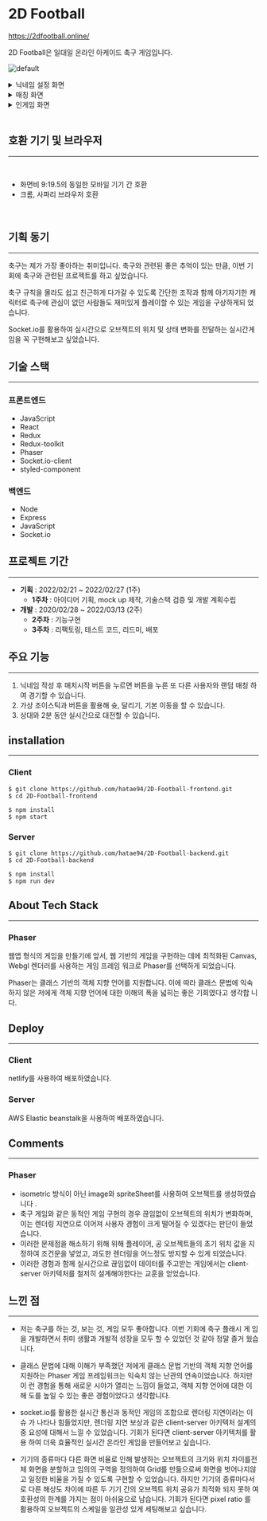 # 2D Football

https://2dfootball.online/

2D Football은 일대일 온라인 아케이드 축구 게임입니다.

![default](/src/assets/readme_homepage.png)

<details>
  <summary>닉네임 설정 화면</summary>
  <img src="src/assets/readme_nickname_setting.png"/>
</details>
<details>
  <summary>매칭 화면</summary>
  <img src="src/assets/readme_matching.png"/>
</details>
<details>
  <summary>인게임 화면</summary>
  <img src="src/assets/readme_ingame.png"/>
</details>
<br>

## 호환 기기 및 브라우저

---

<br>

- 화면비 9:19.5의 동일한 모바일 기기 간 호환
- 크롬, 사파리 브라우저 호환

<br>

## 기획 동기

---

축구는 제가 가장 좋아하는 취미입니다. 축구와 관련된 좋은 추억이 있는 만큼, 이번
기회에 축구와 관련된 프로젝트를 하고 싶었습니다.

축구 규칙을 몰라도 쉽고 친근하게 다가갈 수 있도록 간단한 조작과 함께 아기자기한
캐릭터로 축구에 관심이 없던 사람들도 재미있게 플레이할 수 있는 게임을 구상하게되
었습니다.

Socket.io를 활용하여 실시간으로 오브젝트의 위치 및 상태 변화를 전달하는 실시간게
임을 꼭 구현해보고 싶었습니다.

## 기술 스택

---

### 프론트엔드

- JavaScript
- React
- Redux
- Redux-toolkit
- Phaser
- Socket.io-client
- styled-component

### 백엔드

- Node
- Express
- JavaScript
- Socket.io

## 프로젝트 기간

---

- **기획** : 2022/02/21 ~ 2022/02/27 (1주)
  - **1주차** : 아이디어 기획, mock up 제작, 기술스택 검증 및 개발 계획수립
- **개발** : 2020/02/28 ~ 2022/03/13 (2주)
  - **2주차** : 기능구현
  - **3주차** : 리팩토링, 테스트 코드, 리드미, 배포

## 주요 기능

---

1. 닉네임 작성 후 매치시작 버튼을 누르면 버튼을 누른 또 다른 사용자와 랜덤 매칭
   하여 경기할 수 있습니다.
2. 가상 조이스틱과 버튼을 활용해 슛, 달리기, 기본 이동을 할 수 있습니다.
3. 상대와 2분 동안 실시간으로 대전할 수 있습니다.

## installation

---

### Client

```
$ git clone https://github.com/hatae94/2D-Football-frontend.git
$ cd 2D-Football-frontend

$ npm install
$ npm start
```

### Server

```
$ git clone https://github.com/hatae94/2D-Football-backend.git
$ cd 2D-Football-backend

$ npm install
$ npm run dev
```

## About Tech Stack

---

### Phaser

웹앱 형식의 게임을 만들기에 앞서, 웹 기반의 게임을 구현하는 데에 최적화된
Canvas, Webgl 렌더러를 사용하는 게임 프레임 워크로 Phaser를 선택하게 되었습니다.

Phaser는 클래스 기반의 객체 지향 언어를 지원합니다. 이에 따라 클래스 문법에 익숙
하지 않은 저에게 객체 지향 언어에 대한 이해의 폭을 넓히는 좋은 기회였다고 생각합
니다.

## Deploy

---

### Client

netlify를 사용하여 배포하였습니다.

### Server

AWS Elastic beanstalk을 사용하여 배포하였습니다.

## Comments

---

### Phaser

- isometric 방식이 아닌 image와 spriteSheet를 사용하여 오브젝트를 생성하였습니다
  .
- 축구 게임와 같은 동적인 게임 구현의 경우 끊임없이 오브젝트의 위치가 변화하며,
  이는 렌더링 지연으로 이어져 사용자 경험이 크게 떨어질 수 있겠다는 판단이 들었
  습니다.
- 이러한 문제점을 해소하기 위해 위해 플레이어, 공 오브젝트들의 초기 위치 값을 지
  정하여 조건문을 넣었고, 과도한 렌더링을 어느정도 방지할 수 있게 되었습니다.
- 이러한 경험과 함께 실시간으로 끊임없이 데이터를 주고받는 게임에서는
  client-server 아키텍처를 철저히 설계해야한다는 교훈을 얻었습니다.

## 느낀 점

---

- 저는 축구를 하는 것, 보는 것, 게임 모두 좋아합니다. 이번 기회에 축구 플래시 게
  임을 개발하면서 취미 생활과 개발적 성장을 모두 할 수 있었던 것 같아 정말 즐거
  웠습니다.

- 클래스 문법에 대해 이해가 부족했던 저에게 클래스 문법 기반의 객체 지향 언어를
  지원하는 Phaser 게임 프레임워크는 익숙치 않는 난관의 연속이었습니다. 하지만 이
  런 경험을 통해 새로운 시야가 열리는 느낌이 들었고, 객체 지향 언어에 대한 이해
  도를 높일 수 있는 좋은 경험이었다고 생각합니다.

- socket.io를 활용한 실시간 통신과 동적인 게임의 조합으로 렌더링 지연이라는 이슈
  가 나타나 힘들었지만, 렌더링 지연 보상과 같은 client-server 아키텍처 설계의 중
  요성에 대해서 느낄 수 있었습니다. 기회가 된다면 client-server 아키텍처를 활용
  하여 더욱 효율적인 실시간 온라인 게임을 만들어보고 싶습니다.

- 기기의 종류마다 다른 화면 비율로 인해 발생하는 오브젝트의 크기와 위치 차이를전
  체 화면을 분할하고 임의의 구역을 정의하여 Grid를 만듦으로써 화면을 벗어나지않
  고 일정한 비율을 가질 수 있도록 구현할 수 있었습니다. 하지만 기기의 종류마다서
  로 다른 해상도 차이에 따른 두 기기 간의 오브젝트 위치 공유가 최적화 되지 못하
  여 호환성의 한계를 가지는 점이 아쉬움으로 남습니다. 기회가 된다면 pixel ratio
  를 활용하여 오브젝트의 스케일을 일관성 있게 세팅해보고 싶습니다.
